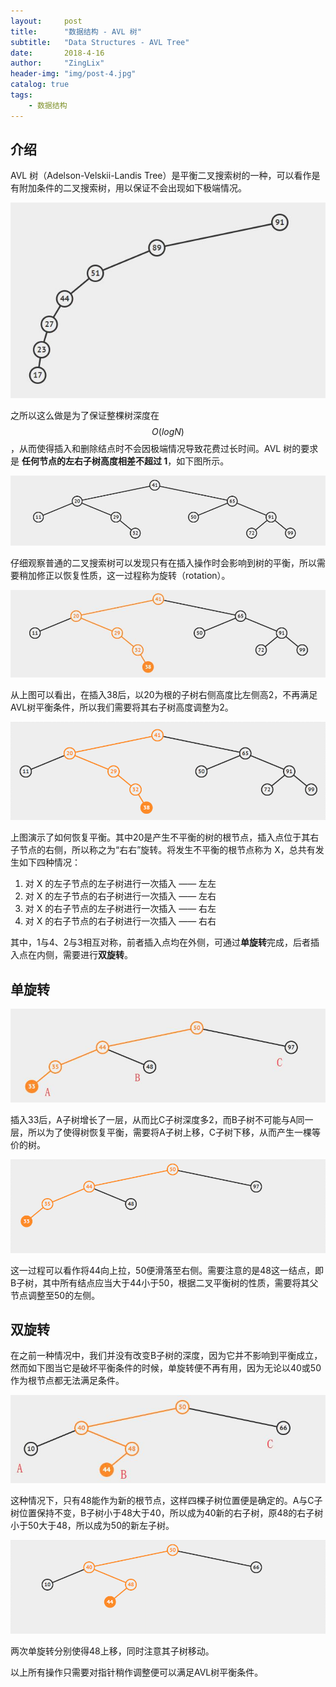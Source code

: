 ```yaml
---
layout:     post
title:      "数据结构 - AVL 树"
subtitle:   "Data Structures - AVL Tree"
date:       2018-4-16
author:     "ZingLix"
header-img: "img/post-4.jpg"
catalog: true
tags:
    - 数据结构
---
```


## 介绍

AVL 树（Adelson-Velskii-Landis Tree）是平衡二叉搜索树的一种，可以看作是有附加条件的二叉搜索树，用以保证不会出现如下极端情况。

![](/img/in-post/AVLTREE/1.jpg)

之所以这么做是为了保证整棵树深度在 $$O(logN)$$ ，从而使得插入和删除结点时不会因极端情况导致花费过长时间。AVL 树的要求是 **任何节点的左右子树高度相差不超过 1**，如下图所示。 

![](/img/in-post/AVLTREE/2.jpg)

仔细观察普通的二叉搜索树可以发现只有在插入操作时会影响到树的平衡，所以需要稍加修正以恢复性质，这一过程称为旋转（rotation）。

![](/img/in-post/AVLTREE/3.jpg)

从上图可以看出，在插入38后，以20为根的子树右侧高度比左侧高2，不再满足AVL树平衡条件，所以我们需要将其右子树高度调整为2。

![](/img/in-post/AVLTREE/4.gif)

上图演示了如何恢复平衡。其中20是产生不平衡的树的根节点，插入点位于其右子节点的右侧，所以称之为“右右”旋转。将发生不平衡的根节点称为 X，总共有发生如下四种情况：

1. 对 X 的左子节点的左子树进行一次插入 —— 左左
2. 对 X 的左子节点的右子树进行一次插入 —— 左右
3. 对 X 的右子节点的左子树进行一次插入 —— 右左
4. 对 X 的右子节点的右子树进行一次插入 —— 右右

其中，1与4、2与3相互对称，前者插入点均在外侧，可通过**单旋转**完成，后者插入点在内侧，需要进行**双旋转**。

## 单旋转

![](/img/in-post/AVLTREE/5.jpg)

插入33后，A子树增长了一层，从而比C子树深度多2，而B子树不可能与A同一层，所以为了使得树恢复平衡，需要将A子树上移，C子树下移，从而产生一棵等价的树。

![](/img/in-post/AVLTREE/6.gif)

这一过程可以看作将44向上拉，50便滑落至右侧。需要注意的是48这一结点，即B子树，其中所有结点应当大于44小于50，根据二叉平衡树的性质，需要将其父节点调整至50的左侧。

## 双旋转

在之前一种情况中，我们并没有改变B子树的深度，因为它并不影响到平衡成立，然而如下图当它是破坏平衡条件的时候，单旋转便不再有用，因为无论以40或50作为根节点都无法满足条件。

![](/img/in-post/AVLTREE/7.jpg)

这种情况下，只有48能作为新的根节点，这样四棵子树位置便是确定的。A与C子树位置保持不变，B子树小于48大于40，所以成为40新的右子树，原48的右子树小于50大于48，所以成为50的新左子树。

![](/img/in-post/AVLTREE/8.gif)

两次单旋转分别使得48上移，同时注意其子树移动。

以上所有操作只需要对指针稍作调整便可以满足AVL树平衡条件。